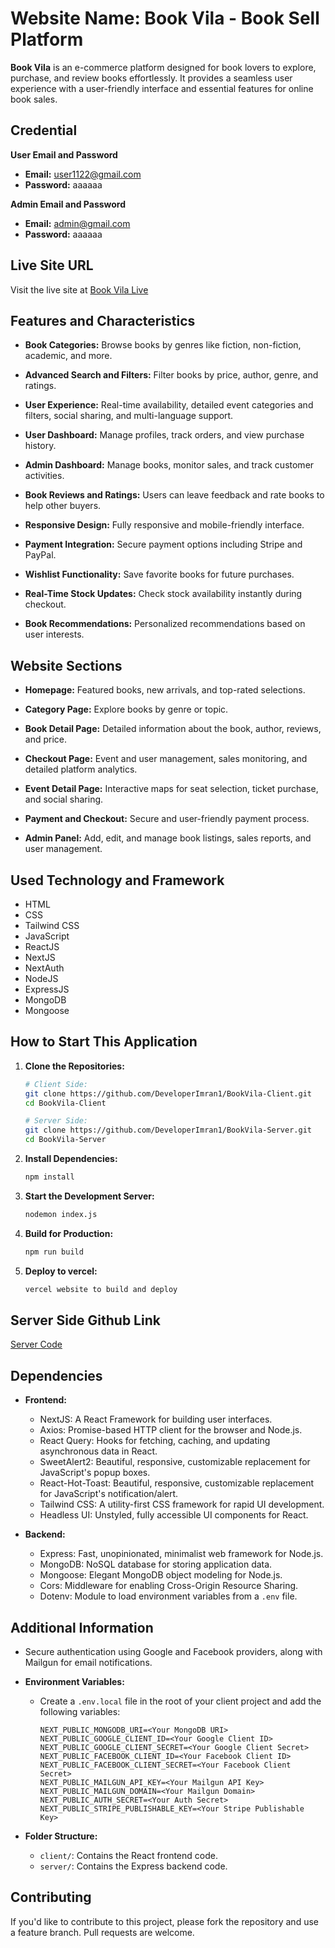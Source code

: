 # Website Name: Book Vila - Book Sell Platform

**Book Vila**  is an e-commerce platform designed for book lovers to explore, purchase, and review books effortlessly. It provides a seamless user experience with a user-friendly interface and essential features for online book sales.

## Credential

**User Email and Password**
- **Email:** user1122@gmail.com
- **Password:** aaaaaa

**Admin Email and Password**
- **Email:** admin@gmail.com
- **Password:** aaaaaa

## Live Site URL
Visit the live site at [Book Vila Live](https://book-vila-client.vercel.app/)

## Features and Characteristics
- **Book Categories:** 
  Browse books by genres like fiction, non-fiction, academic, and more.

- **Advanced Search and Filters:** 
  Filter books by price, author, genre, and ratings.

- **User Experience:** 
  Real-time availability, detailed event categories and filters, social sharing, and multi-language support.

- **User Dashboard:** 
  Manage profiles, track orders, and view purchase history.

- **Admin Dashboard:** 
  Manage books, monitor sales, and track customer activities.
  
- **Book Reviews and Ratings:**
  Users can leave feedback and rate books to help other buyers.

- **Responsive Design:**
  Fully responsive and mobile-friendly interface.

- **Payment Integration:**
  Secure payment options including Stripe and PayPal.

- **Wishlist Functionality:**
  Save favorite books for future purchases.
  
- **Real-Time Stock Updates:**
  Check stock availability instantly during checkout.

- **Book Recommendations:**
  Personalized recommendations based on user interests.
  

## Website Sections
- **Homepage:**
Featured books, new arrivals, and top-rated selections.

- **Category Page:**
Explore books by genre or topic.

- **Book Detail Page:**
Detailed information about the book, author, reviews, and price.

- **Checkout Page:**
Event and user management, sales monitoring, and detailed platform analytics.

- **Event Detail Page:**
Interactive maps for seat selection, ticket purchase, and social sharing.

- **Payment and Checkout:**
Secure and user-friendly payment process.

- **Admin Panel:**
Add, edit, and manage book listings, sales reports, and user management.


## Used Technology and Framework 
- HTML
- CSS
- Tailwind CSS
- JavaScript
- ReactJS
- NextJS
- NextAuth
- NodeJS
- ExpressJS
- MongoDB
- Mongoose

## How to Start This Application

1. **Clone the Repositories:**
    ```sh
    # Client Side:
    git clone https://github.com/DeveloperImran1/BookVila-Client.git
    cd BookVila-Client

    # Server Side:
    git clone https://github.com/DeveloperImran1/BookVila-Server.git
    cd BookVila-Server
    ```

2. **Install Dependencies:**
    ```sh
    npm install
    ```

3. **Start the Development Server:**
    ```sh
    nodemon index.js
    ```

4. **Build for Production:**
    ```sh
    npm run build
    ```

5. **Deploy to vercel:**
    ```sh
    vercel website to build and deploy
    ```

## Server Side Github Link
[Server Code](https://github.com/DeveloperImran1/BookVila-Server)

## Dependencies

- **Frontend:**
  - NextJS: A React Framework for building user interfaces.
  - Axios: Promise-based HTTP client for the browser and Node.js.
  - React Query: Hooks for fetching, caching, and updating asynchronous data in React.
  - SweetAlert2: Beautiful, responsive, customizable replacement for JavaScript's popup boxes.
  - React-Hot-Toast: Beautiful, responsive, customizable replacement for JavaScript's notification/alert.
  - Tailwind CSS: A utility-first CSS framework for rapid UI development.
  - Headless UI: Unstyled, fully accessible UI components for React.

- **Backend:**
  - Express: Fast, unopinionated, minimalist web framework for Node.js.
  - MongoDB: NoSQL database for storing application data.
  - Mongoose: Elegant MongoDB object modeling for Node.js.
  - Cors: Middleware for enabling Cross-Origin Resource Sharing.
  - Dotenv: Module to load environment variables from a `.env` file.

## Additional Information
  - Secure authentication using Google and Facebook providers, along with Mailgun for email notifications.
    
- **Environment Variables:**
  - Create a `.env.local` file in the root of your client project and add the following variables:
    ```plaintext
    NEXT_PUBLIC_MONGODB_URI=<Your MongoDB URI>
    NEXT_PUBLIC_GOOGLE_CLIENT_ID=<Your Google Client ID>
    NEXT_PUBLIC_GOOGLE_CLIENT_SECRET=<Your Google Client Secret>
    NEXT_PUBLIC_FACEBOOK_CLIENT_ID=<Your Facebook Client ID>
    NEXT_PUBLIC_FACEBOOK_CLIENT_SECRET=<Your Facebook Client Secret>
    NEXT_PUBLIC_MAILGUN_API_KEY=<Your Mailgun API Key>
    NEXT_PUBLIC_MAILGUN_DOMAIN=<Your Mailgun Domain>
    NEXT_PUBLIC_AUTH_SECRET=<Your Auth Secret>
    NEXT_PUBLIC_STRIPE_PUBLISHABLE_KEY=<Your Stripe Publishable Key>

    ```

- **Folder Structure:**
  - `client/`: Contains the React frontend code.
  - `server/`: Contains the Express backend code.

## Contributing

If you'd like to contribute to this project, please fork the repository and use a feature branch. Pull requests are welcome.

